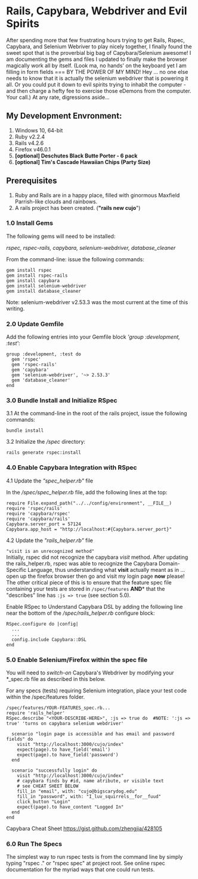 # Rails, Capybara, Webdriver and Evil Spirits

After spending more that few frustrating hours trying to get Rails, Rspec, Capybara, and Selenium Webriver to play nicely together,
I finally found the sweet spot that is the proverbial big bag of Capybara/Selenium awesome! I am documenting the gems and files I updated to finally make the browser magically work all by itself. (Look ma, no hands' on the keyboard yet I am filling in form fields === BY THE POWER OF MY MIND! Hey ... no one else needs to know that it is actually the selenium webdriver that is powering it all. Or you could put it down to evil spirits trying to inhabit the computer - and then charge a hefty fee to exercise those eDemons from the computer. Your call.) At any rate, digressions aside...

## My Development Envronment: 
1. Windows 10, 64-bit
2. Ruby  v2.2.4
3. Rails v4.2.6
4. Firefox v46.0.1
5. __[optional] Deschutes Black Butte Porter - 6 pack__ 
6. __[optional] Tim's Cascade Hawaiian Chips (Party Size)__

## Prerequisites
1. Ruby and Rails are in a happy place, filled with ginormous Maxfield Parrish-like clouds and rainbows.
2. A rails project has been created. (__"rails new cujo__")  

### 1.0 Install Gems

The following gems will need to be installed:<br> 

*rspec, rspec-rails, capybara, selenium-webdriver, database_cleaner*

From the command-line: issue the following commands:<br>
```
gem install rspec
gem install rspec-rails
gem install capybara
gem install selenium-webdriver
gem install database_cleaner
```
Note: selenium-webdriver v2.53.3 was the most current at the time of this writing.

### 2.0 Update Gemfile

Add the following entries into your Gemfile block _'group :development, :test'_:

```
group :development, :test do
  gem 'rspec'
  gem 'rspec-rails'  
  gem 'capybara'
  gem 'selenium-webdriver', '~> 2.53.3'
  gem 'database_cleaner'
end
```

### 3.0 Bundle Install and Initialize RSpec 

3.1 At the command-line in the root of the rails project, issue the following commands:<br>

```bundle install```

3.2 Initialize the */spec* directory:<br>

```rails generate rspec:install```

### 4.0 Enable Capybara Integration with RSpec

4.1 Update the *"spec_helper.rb"* file 

In the */spec/spec_helper.rb* file, add the following lines at the top:<br>
```
require File.expand_path("../../config/environment", __FILE__)
require 'rspec/rails'
require 'capybara/rspec'
require 'capybara/rails'
Capybara.server_port = 57124
Capybara.app_host = "http://localhost:#{Capybara.server_port}"
```

4.2 Update the *"rails_helper.rb"* file

```"visit is an unrecognized method"``` <br>
Initially, rspec did not recognize the capybara *visit* method. After updating the rails_helper.rb, rspec was able to recognize the Capybara Domain-Specific Language, thus understanding what **visit** actually meant as in ... open up the firefox browser then go and visit my login page **now** please! The other critical piece of this is to ensure that the feature spec file containing your tests are stored in ```/spec/features``` **AND*** that the "describes" line has ```:js => true``` (see section 5.0).

Enable RSpec to Understand Capybara DSL by adding the following line near the bottom of the */spec/rails_helper.rb* configure block:<br>

```
RSpec.configure do |config| 
  ...
  ...
  config.include Capybara::DSL
end
```
  
### 5.0 Enable Selenium/Firefox within the spec file

You will need to *switch-on* Capybara's Webdriver by modifying your *_spec.rb file as described in this below.

For any specs (tests) requiring Selenium integration, place your test code within the /spec/features folder.<br>

```
/spec/features/YOUR-FEATURES_spec.rb...
require 'rails_helper'
RSpec.describe "<YOUR-DESCRIBE-HERE>", :js => true do  #NOTE: ':js => true' 'turns on capybara selenium webdriver'
	
  scenario "login page is accessible and has email and password fields" do
    visit "http://localhost:3000/cujo/index"
    expect(page).to have_field('email')
    expect(page).to have_field('password')
  end
	
  scenario "successfully login" do
    visit "http://localhost:3000/cujo/index"
    # capybara finds by #id, name atribute, or visible text
    # see CHEAT SHEET BELOW
    fill_in "email", with: "cujo@bigscarydog.edu"
    fill_in "password", with: "I_luv_squirrels__for__fuud"
    click_button "Login" 
    expect(page).to have_content "Logged In"
  end
end 
```
Capybara Cheat Sheet https://gist.github.com/zhengjia/428105

### 6.0 Run The Specs 

The simplest way to run rspec tests is from the command line by simply typing "rspec ." or "rspec spec" at project root.
See online rspec documentation for the myriad ways that one could run tests.  
 













